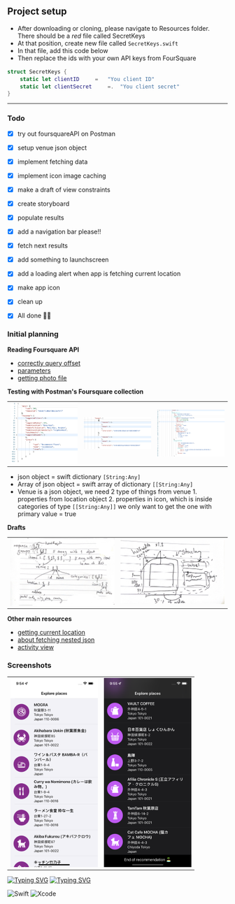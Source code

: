## Project setup
- After downloading or cloning, please navigate to Resources folder. There should be a *red* file called SecretKeys
- At that position, create new file called `SecretKeys.swift`
- In that file, add this code below
- Then replace the ids with your own API keys from FourSquare

```swift
struct SecretKeys {
	static let clientID		=   "You client ID"
	static let clientSecret		=.  "You client secret"
}

```


--- 

### Todo
- [x] try out foursquareAPI on Postman
- [x] setup venue json object
- [x] implement fetching data
- [x] implement icon image caching
- [x] make a draft of view constraints
- [x] create storyboard
- [x] populate results
- [x] add a navigation bar please!!
- [x] fetch next results
- [x] add something to launchscreen
- [x] add a loading alert when app is fetching current location
- [x] make app icon
- [x] clean up
- [x] All done 🎉🎉


### Initial planning
**Reading Foursquare API**
- [correctly query offset](https://stackoverflow.com/questions/8526798/foursquare-venue-api-number-of-results-in-a-more-efficient-way)
- [parameters](https://developer.foursquare.com/docs/api-reference/venues/explore/#parameters)
- [getting photo file](https://developer.foursquare.com/docs/api-reference/venues/photos/)

**Testing with Postman's Foursquare collection**
<table>
<tr>
	<td>
		<img src="topshot.png" alt="Top Dictionary" width="300px"><br>
	</td>
	<td>
		<img src="itemsshot.png" alt="Items Dictionary" width="300px"><br>
	</td>
	<td>
		<img src="venueshot.png" alt="Venue Dictionary" width="300px"><br>
	</td>
<tr>
</table>

-  json object = swift dictionary `[String:Any]`
-  Array of json object = swift array of dictionary `[[String:Any]`
-  Venue is a json object, we need 2 type of things from venue
		1. properties from location object
		2. properties in icon, which is inside categories of type `[[String:Any]]` we only want to get the one with primary value = true


**Drafts**
<table>
<tr>
	<td>
		<img src="draft.jpg" alt="draft" width="350px">
	</td>
	<td>
		<img src="draft2.jpeg" alt="draft2" width="350px">
	</td>
<tr>
</table>

**Other main resources**
- [getting current location]( https://developer.apple.com/documentation/corelocation/getting_the_user_s_location/using_the_significant-change_location_service)
- [about fetching nested json](https://developer.apple.com/swift/blog/?id=37)
- [activity view](https://www.hackingwithswift.com/example-code/uikit/how-to-use-uiactivityindicatorview-to-show-a-spinner-when-work-is-happening)


### Screenshots
<table>
<tr>
	<td>
		<img src="screenshot-light.png" alt="Screenshot-light" width="200px">
	</td>
	<td>
		<img src="screenshot-dark.png" alt="Screenshot-dark" width="200px">
	</td>
</tr>
</table>

[![Typing SVG](https://my-typing-svg-denvercoder1.herokuapp.com?color=%23A5DEF7&multiline=true&lines=Thank+you+for+reading+%F0%9F%99%8F)](https://git.io/typing-svg)
[![Typing SVG](https://my-typing-svg-denvercoder1.herokuapp.com?color=%237BC0F7&multiline=true&lines=Have+a+nice+day!+)](https://git.io/typing-svg)


![Swift](https://img.shields.io/badge/swift-F54A2A?style=for-the-badge&logo=swift&logoColor=white) ![Xcode](https://img.shields.io/badge/Xcode-007ACC?style=for-the-badge&logo=Xcode&logoColor=white)
